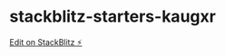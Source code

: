 # stackblitz-starters-kaugxr

[Edit on StackBlitz ⚡️](https://stackblitz.com/edit/stackblitz-starters-kaugxr)